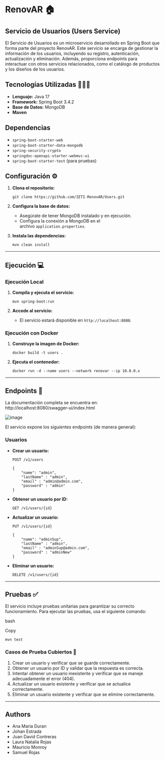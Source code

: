 # RenovAR 🏠

## Servicio de Usuarios (Users Service)
El Servicio de Usuarios es un microservicio desarrollado en Spring Boot que forma parte del proyecto RenovAR. Este servicio se encarga de gestionar la información de los usuarios, incluyendo su registro, autenticación, actualización y eliminación. Además, proporciona endpoints para interactuar con otros servicios relacionados, como el catálogo de productos y los diseños de los usuarios.

## Tecnologías Utilizadas 🧑🏻‍💻
- **Lenguaje:** Java 17  
- **Framework:** Spring Boot 3.4.2  
- **Base de Datos:** MongoDB
- **Maven** 

## Dependencias
- `spring-boot-starter-web`  
- `spring-boot-starter-data-mongodb`  
- `spring-security-crypto`  
- `springdoc-openapi-starter-webmvc-ui`  
- `spring-boot-starter-test` (para pruebas)  

## **Configuración** ⚙️

1. **Clona el repositorio:**
    
    ```
    git clone https://github.com/IETI-RenovAR/Users.git
    ```
    
2. **Configura la base de datos:**
    - Asegúrate de tener MongoDB instalado y en ejecución.
    - Configura la conexión a MongoDB en el archivo `application.properties`.
3. **Instala las dependencias:**
    
    ```
    mvn clean install
    ```
    

---

## **Ejecución** 💻

### **Ejecución Local**

1. **Compila y ejecuta el servicio:**
    
    ```
    mvn spring-boot:run
    ```
    
2. **Accede al servicio:**
    - El servicio estará disponible en `http://localhost:8080`.

### **Ejecución con Docker**

1. **Construye la imagen de Docker:**
    
    ```
    docker build -t users .
    ```
    
2. **Ejecuta el contenedor:**
    
    ```
    docker run -d --name users --network renovar --ip 10.0.0.x
    ```
    

---

## **Endpoints** 🎯


La documentación completa se encuentra en: http://localhost:8080/swagger-ui/index.html
  
![image](https://github.com/user-attachments/assets/56e85cec-5b32-48d6-9d12-47bd661801cc)


El servicio expone los siguientes endpoints (de manera general):

### **Usuarios**

- **Crear un usuario:**
    
    `POST /v1/users`
    
    ```
    {
        "name": "admin",
        "lastName" : "admin",
        "email" : "admin@admin.com",
        "password" : "admin"
    }
    ```
    
- **Obtener un usuario por ID:**
    
    `GET /v1/users/{id}`
    
- **Actualizar un usuario:**
    
    `PUT /v1/users/{id}`
    
    ```
    {
        "name": "adminSup",
        "lastName" : "admin",
        "email" : "adminSup@admin.com",
        "password" : "adminNew"
    }
    ```
    
- **Eliminar un usuario:**
    
    `DELETE /v1/users/{id}`
    

---

## **Pruebas** ✅

El servicio incluye pruebas unitarias para garantizar su correcto funcionamiento. Para ejecutar las pruebas, usa el siguiente comando:

bash

Copy

```
mvn test
```

### **Casos de Prueba Cubiertos** 🫡

1. Crear un usuario y verificar que se guarde correctamente.
2. Obtener un usuario por ID y validar que la respuesta es correcta.
3. Intentar obtener un usuario inexistente y verificar que se maneje adecuadamente el error (404).
4. Actualizar un usuario existente y verificar que se actualice correctamente.
5. Eliminar un usuario existente y verificar que se elimine correctamente.

---

## Authors

- Ana Maria Duran
- Johan Estrada
- Juan David Contreras
- Laura Natalia Rojas
- Mauricio Monroy
- Samuel Rojas
